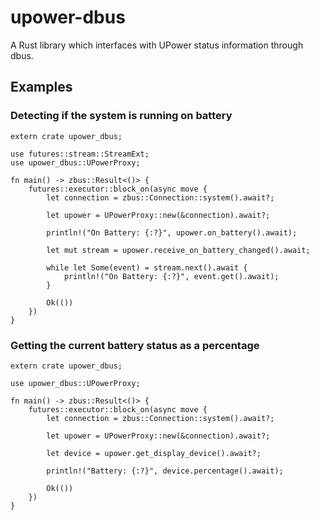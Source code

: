 # upower-dbus

A Rust library which interfaces with UPower status information through dbus.

## Examples

### Detecting if the system is running on battery

```rust,no_run
extern crate upower_dbus;

use futures::stream::StreamExt;
use upower_dbus::UPowerProxy;

fn main() -> zbus::Result<()> {
    futures::executor::block_on(async move {
        let connection = zbus::Connection::system().await?;

        let upower = UPowerProxy::new(&connection).await?;

        println!("On Battery: {:?}", upower.on_battery().await);

        let mut stream = upower.receive_on_battery_changed().await;

        while let Some(event) = stream.next().await {
            println!("On Battery: {:?}", event.get().await);
        }

        Ok(())
    })
}

```

### Getting the current battery status as a percentage

```rust,no_run
extern crate upower_dbus;

use upower_dbus::UPowerProxy;

fn main() -> zbus::Result<()> {
    futures::executor::block_on(async move {
        let connection = zbus::Connection::system().await?;

        let upower = UPowerProxy::new(&connection).await?;

        let device = upower.get_display_device().await?;

        println!("Battery: {:?}", device.percentage().await);

        Ok(())
    })
}

```
